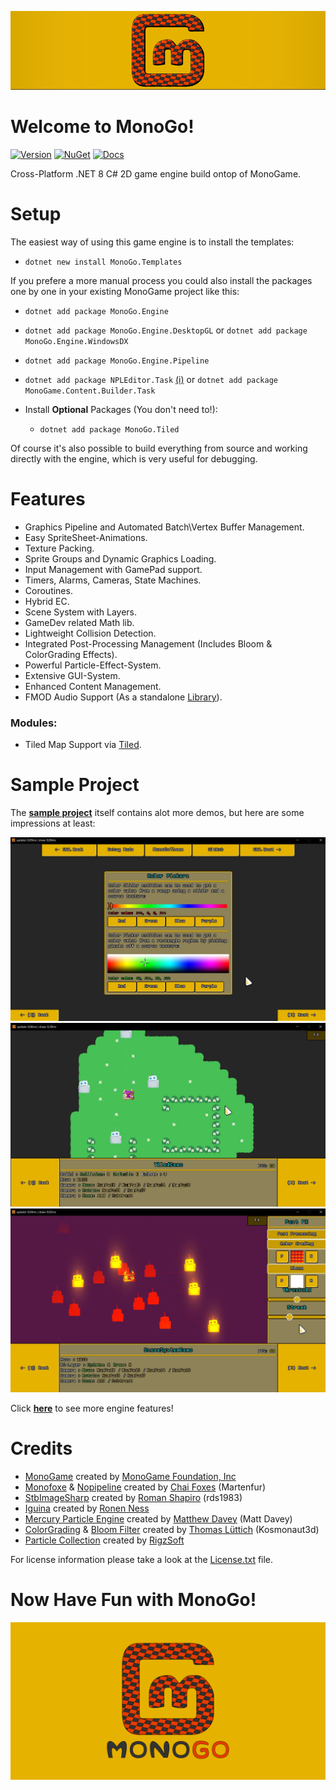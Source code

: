 ![Banner](https://raw.githubusercontent.com/BlizzCrafter/MonoGo/refs/heads/master/logos/Banner.png)

# Welcome to MonoGo!
[![Version](https://img.shields.io/nuget/v/MonoGo.Engine?style=for-the-badge&logo=git&logoColor=E73C00&logoSize=auto&label=MonoGo.Engine&labelColor=262626&color=707070)](https://github.com/MonoGo-Engine) [![NuGet](https://img.shields.io/badge/NuGet-MonoGo.Templates-blue.svg?style=for-the-badge&logo=NuGet&logoColor=0289CC&logoSize=auto&colorA=262626&colorB=707070)](https://www.nuget.org/packages/MonoGo.Templates) [![Docs](https://img.shields.io/github/labels/MonoGo-Engine/MonoGo/Documentation?style=for-the-badge&logo=gitbook&logoColor=E2B004&logoSize=auto&labelColor=262626&color=707070)](https://monogo-engine.github.io/monogo.github.io/)

Cross-Platform .NET 8 C# 2D game engine build ontop of MonoGame.

# Setup

The easiest way of using this game engine is to install the templates:
- ```dotnet new install MonoGo.Templates```

If you prefere a more manual process you could also install the packages one by one in your existing MonoGame project like this:
  - ```dotnet add package MonoGo.Engine```
  - ```dotnet add package MonoGo.Engine.DesktopGL``` or ```dotnet add package MonoGo.Engine.WindowsDX```
  - ```dotnet add package MonoGo.Engine.Pipeline```
  - ```dotnet add package NPLEditor.Task``` [(i)](https://github.com/BlizzCrafter/NPL-Editor) or ```dotnet add package MonoGame.Content.Builder.Task```

- Install **Optional** Packages (You don't need to!):
  - ```dotnet add package MonoGo.Tiled```
 
Of course it's also possible to build everything from source and working directly with the engine, which is very useful for debugging.

# Features
* Graphics Pipeline and Automated Batch\Vertex Buffer Management.
* Easy SpriteSheet-Animations.
* Texture Packing.
* Sprite Groups and Dynamic Graphics Loading.
* Input Management with GamePad support.
* Timers, Alarms, Cameras, State Machines.
* Coroutines.
* Hybrid EC.
* Scene System with Layers.
* GameDev related Math lib.
* Lightweight Collision Detection.
* Integrated Post-Processing Management (Includes Bloom & ColorGrading Effects).
* Powerful Particle-Effect-System.
* Extensive GUI-System.
* Enhanced Content Management.
* FMOD Audio Support (As a standalone [Library](https://github.com/Martenfur/FmodForFoxes/)).
### Modules:
* Tiled Map Support via [Tiled](https://www.mapeditor.org/).

# Sample Project

The **[sample project](https://github.com/MonoGo-Engine/MonoGo.Samples)** itself contains alot more demos, but here are some impressions at least:

![Color Picker](https://raw.githubusercontent.com/MonoGo-Engine/MonoGo.Samples/refs/heads/master/docs/sample_00.jpg)
![Tiled](https://raw.githubusercontent.com/MonoGo-Engine/MonoGo.Samples/refs/heads/master/docs/sample_01.jpg)
![PostFX](https://raw.githubusercontent.com/MonoGo-Engine/MonoGo.Samples/refs/heads/master/docs/sample_02.jpg)

Click **[here](https://github.com/MonoGo-Engine/MonoGo.Samples)** to see more engine features!

# Credits

- [MonoGame](https://github.com/MonoGame/MonoGame) created by [MonoGame Foundation, Inc](https://monogame.net/)
- [Monofoxe](https://github.com/Martenfur/Monofoxe) & [Nopipeline](https://github.com/Martenfur/Nopipeline) created by [Chai Foxes](https://github.com/Martenfur) (Martenfur)
- [StbImageSharp](https://github.com/StbSharp/StbImageSharp) created by [Roman Shapiro](https://github.com/rds1983) (rds1983)
- [Iguina](https://github.com/RonenNess/Iguina) created by [Ronen Ness](https://github.com/RonenNess)
- [Mercury Particle Engine](https://github.com/Matthew-Davey/mercury-particle-engine) created by [Matthew Davey](https://github.com/Matthew-Davey) (Matt Davey)
- [ColorGrading](https://github.com/Kosmonaut3d/ColorGradingFilter-Sample) & [Bloom Filter](https://github.com/Kosmonaut3d/BloomFilter-for-Monogame-and-XNA) created by [Thomas Lüttich](https://github.com/Kosmonaut3d) (Kosmonaut3d)
- [Particle Collection](https://www.rigzsoft.co.uk/portfolio/particle-collection-1/) created by [RigzSoft](https://www.rigzsoft.co.uk/)

For license information please take a look at the [License.txt](https://github.com/MonoGo-Engine/MonoGo/blob/master/LICENSE.txt) file.


# Now Have Fun with MonoGo!

![Banner](https://raw.githubusercontent.com/BlizzCrafter/MonoGo/refs/heads/master/logos/Social.png)
